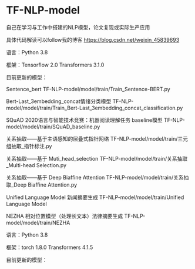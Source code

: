 # TF-NLP-model
自己在学习与工作中搭建的NLP模型，论文复现或实际生产应用 

具体代码解读可以follow我的博客 https://blog.csdn.net/weixin_45839693


语言：Python 3.8

框架：Tensorflow 2.0 Transformers 3.1.0

目前更新的模型：

Sentence_bert TF-NLP-model/model/train/Train_Sentence-BERT.py

Bert-Last_3embedding_concat情绪分类模型 TF-NLP-model/model/train/Train_Bert-Last_3embedding_concat_classification.py

SQuAD 2020语言与智能技术竞赛：机器阅读理解任务 baseline模型  TF-NLP-model/model/train/SQuAD_baseline.py

关系抽取——基于主语感知的层叠式指针网络 TF-NLP-model/model/train/三元组抽取_指针标注.py

关系抽取——基于 Muti_head_selection TF-NLP-model/model/train/关系抽取_Multi-head Selection.py

关系抽取——基于 Deep Biaffine Attention TF-NLP-model/model/train/关系抽取_Deep Biaffine Attention.py 

Unified Language Model 新闻摘要生成 TF-NLP-model/model/train/Unified Language Model

NEZHA 相对位置模型（处理长文本）法律摘要生成 TF-NLP-model/model/train/NEZHA


语言：Python 3.8

框架：torch 1.8.0 Transformers 4.1.5

目前更新的模型：



